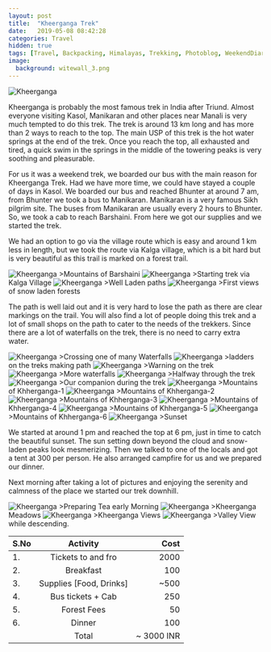```yaml
---
layout: post
title:  "Kheerganga Trek"
date:   2019-05-08 08:42:28
categories: Travel
hidden: true
tags: [Travel, Backpacking, Himalayas, Trekking, Photoblog, WeekendDiaries]
image:
  background: witewall_3.png
---
```


<img src="https://i.imgur.com/BPZhQW7.jpg" alt="Kheerganga">

Kheerganga is probably the most famous trek in India after Triund. Almost everyone visiting Kasol, Manikaran and other places near Manali is very much tempted to do this trek. The trek is around 13 km long and has more than 2 ways to reach to the top. The main USP of this trek is the hot water springs at the end of the trek. Once you reach the top, all exhausted and tired, a quick swim in the springs in the middle of the towering peaks is very soothing and pleasurable.  

For us it was a weekend trek, we boarded our bus with the main reason for Kheerganga Trek. Had we have more time, we could have stayed a couple of days in Kasol.
We boarded our bus and reached Bhunter at around 7 am, from Bhunter we took a bus to Manikaran. Manikaran is a very famous Sikh pilgrim site. The buses from Manikaran are usually every 2 hours to Bhunter. So, we took a cab to reach Barshaini. From here we got our supplies and we started the trek.

We had an option to go via the village route which is easy and around 1 km less in length, but we took the route via Kalga village, which is a bit hard but is very beautiful as this trail is marked on a forest trail.

<img src="https://i.imgur.com/2T3M72V.jpg" alt="Kheerganga">
>Mountains of Barshaini

<img src="https://i.imgur.com/6hUsY3L.jpg" alt="Kheerganga">
>Starting trek via Kalga Village

<img src="https://i.imgur.com/eW0YQwI.jpg" alt="Kheerganga">
>Well Laden paths

<img src="https://i.imgur.com/7hsCEK4.jpg" alt="Kheerganga">
>First views of snow laden forests

The path is well laid out and it is very hard to lose the path as there are clear markings on the trail. You will also find a lot of people doing this trek and a lot of small shops on the path to cater to the needs of the trekkers. Since there are a lot of waterfalls on the trek, there is no need to carry extra water.

<img src="https://i.imgur.com/vcBR8GO.jpg" alt="Kheerganga">
>Crossing one of many Waterfalls

<img src="https://i.imgur.com/QqdtY74.jpg" alt="Kheerganga">
>ladders on the treks making path

<img src="https://i.imgur.com/xcBY8G2.jpg" alt="Kheerganga">
>Warning on the trek

<img src="https://i.imgur.com/ILZxeiE.jpg" alt="Kheerganga">
>More waterfalls

<img src="https://i.imgur.com/D9qFyqI.jpg" alt="Kheerganga">
>Halfway through the trek

<img src="https://i.imgur.com/ADl64k2.jpg" alt="Kheerganga">
>Our companion during the trek

<img src="https://i.imgur.com/NYKusHt.jpg" alt="Kheerganga">
>Mountains of Khherganga-1

<img src="https://i.imgur.com/ZyyM04i.jpg" alt="Kheerganga">
>Mountains of Khherganga-2

<img src="https://i.imgur.com/rLZ5vhO.jpg" alt="Kheerganga">
>Mountains of Khherganga-3

<img src="https://i.imgur.com/kTzcNxM.jpg" alt="Kheerganga">
>Mountains of Khherganga-4

<img src="https://i.imgur.com/XvRUSeu.jpg" alt="Kheerganga">
>Mountains of Khherganga-5

<img src="https://i.imgur.com/Yl39SSx.jpg" alt="Kheerganga">
>Mountains of Khherganga-6

<img src="https://i.imgur.com/K9zKSzE.jpg" alt="Kheerganga">
>Sunset

We started at around 1 pm and reached the top at 6 pm, just in time to catch the beautiful sunset. The sun setting down beyond the cloud and snow-laden peaks look mesmerizing. Then we talked to one of the locals and got a tent at 300 per person. He also arranged campfire for us and we prepared our dinner.

Next morning after taking a lot of pictures and enjoying the serenity and calmness of the place we started our trek downhill.

<img src="https://i.imgur.com/Z4N4Gxc.jpg" alt="Kheerganga">
>Preparing Tea early Morning

<img src="https://i.imgur.com/3Qyxfus.jpg" alt="Kheerganga">
>Kheerganga Meadows

<img src="https://i.imgur.com/bPh46gO.jpg" alt="Kheerganga">
>Kheerganga Views

<img src="https://i.imgur.com/l2LlgfF.jpg" alt="Kheerganga">
>Valley View while descending.


| S.No | Activity|Cost |
|:----------|:----------:|-:|
| 1.      | Tickets to and fro    |2000|
| 2.      | Breakfast     |100|
| 3.      | Supplies [Food, Drinks]     |~500|
| 4.      | Bus tickets + Cab      |250|
| 5.      | Forest Fees    |50|
| 6.      | Dinner   |100|
||Total| ~ 3000 INR|
